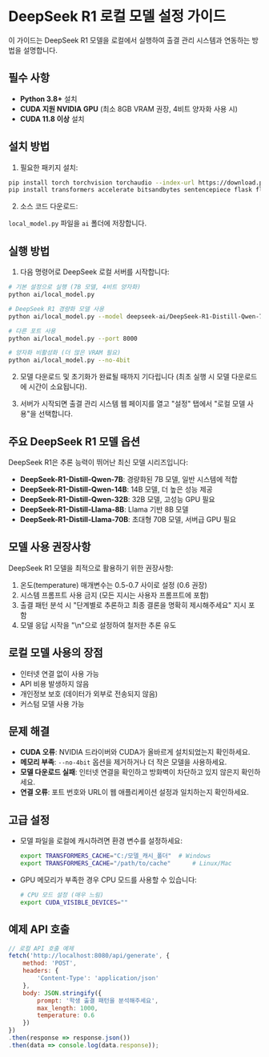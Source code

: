 # DeepSeek R1 로컬 모델 설정 가이드

이 가이드는 DeepSeek R1 모델을 로컬에서 실행하여 출결 관리 시스템과 연동하는 방법을 설명합니다.

## 필수 사항

- **Python 3.8+** 설치
- **CUDA 지원 NVIDIA GPU** (최소 8GB VRAM 권장, 4비트 양자화 사용 시)
- **CUDA 11.8 이상** 설치

## 설치 방법

1. 필요한 패키지 설치:

```bash
pip install torch torchvision torchaudio --index-url https://download.pytorch.org/whl/cu118
pip install transformers accelerate bitsandbytes sentencepiece flask flask-cors
```

2. 소스 코드 다운로드:

`local_model.py` 파일을 `ai` 폴더에 저장합니다.

## 실행 방법

1. 다음 명령어로 DeepSeek 로컬 서버를 시작합니다:

```bash
# 기본 설정으로 실행 (7B 모델, 4비트 양자화)
python ai/local_model.py

# DeepSeek R1 경량화 모델 사용
python ai/local_model.py --model deepseek-ai/DeepSeek-R1-Distill-Qwen-7B

# 다른 포트 사용
python ai/local_model.py --port 8000

# 양자화 비활성화 (더 많은 VRAM 필요)
python ai/local_model.py --no-4bit
```

2. 모델 다운로드 및 초기화가 완료될 때까지 기다립니다 (최초 실행 시 모델 다운로드에 시간이 소요됩니다).

3. 서버가 시작되면 출결 관리 시스템 웹 페이지를 열고 "설정" 탭에서 "로컬 모델 사용"을 선택합니다.

## 주요 DeepSeek R1 모델 옵션

DeepSeek R1은 추론 능력이 뛰어난 최신 모델 시리즈입니다:

- **DeepSeek-R1-Distill-Qwen-7B**: 경량화된 7B 모델, 일반 시스템에 적합
- **DeepSeek-R1-Distill-Qwen-14B**: 14B 모델, 더 높은 성능 제공
- **DeepSeek-R1-Distill-Qwen-32B**: 32B 모델, 고성능 GPU 필요
- **DeepSeek-R1-Distill-Llama-8B**: Llama 기반 8B 모델
- **DeepSeek-R1-Distill-Llama-70B**: 초대형 70B 모델, 서버급 GPU 필요

## 모델 사용 권장사항

DeepSeek R1 모델을 최적으로 활용하기 위한 권장사항:

1. 온도(temperature) 매개변수는 0.5-0.7 사이로 설정 (0.6 권장)
2. 시스템 프롬프트 사용 금지 (모든 지시는 사용자 프롬프트에 포함)
3. 출결 패턴 분석 시 "단계별로 추론하고 최종 결론을 명확히 제시해주세요" 지시 포함
4. 모델 응답 시작을 "<think>\n"으로 설정하여 철저한 추론 유도

## 로컬 모델 사용의 장점

- 인터넷 연결 없이 사용 가능
- API 비용 발생하지 않음
- 개인정보 보호 (데이터가 외부로 전송되지 않음)
- 커스텀 모델 사용 가능

## 문제 해결

- **CUDA 오류**: NVIDIA 드라이버와 CUDA가 올바르게 설치되었는지 확인하세요.
- **메모리 부족**: `--no-4bit` 옵션을 제거하거나 더 작은 모델을 사용하세요.
- **모델 다운로드 실패**: 인터넷 연결을 확인하고 방화벽이 차단하고 있지 않은지 확인하세요.
- **연결 오류**: 포트 번호와 URL이 웹 애플리케이션 설정과 일치하는지 확인하세요.

## 고급 설정

- 모델 파일을 로컬에 캐시하려면 환경 변수를 설정하세요:
  ```bash
  export TRANSFORMERS_CACHE="C:/모델_캐시_폴더"  # Windows
  export TRANSFORMERS_CACHE="/path/to/cache"      # Linux/Mac
  ```

- GPU 메모리가 부족한 경우 CPU 모드를 사용할 수 있습니다:
  ```bash
  # CPU 모드 설정 (매우 느림)
  export CUDA_VISIBLE_DEVICES=""
  ```

## 예제 API 호출

```javascript
// 로컬 API 호출 예제
fetch('http://localhost:8080/api/generate', {
    method: 'POST',
    headers: {
        'Content-Type': 'application/json'
    },
    body: JSON.stringify({
        prompt: '학생 출결 패턴을 분석해주세요',
        max_length: 1000,
        temperature: 0.6
    })
})
.then(response => response.json())
.then(data => console.log(data.response));
``` 